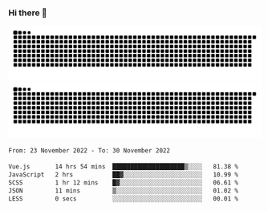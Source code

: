 ### Hi there 👋

![GitHub Snake Light](https://raw.githubusercontent.com/jichangee/jichangee/output/github-snake.svg#gh-light-mode-only)
![GitHub Snake dark](https://raw.githubusercontent.com/jichangee/jichangee/output/github-snake-dark.svg#gh-dark-mode-only)

<!--START_SECTION:waka-->

```text
From: 23 November 2022 - To: 30 November 2022

Vue.js       14 hrs 54 mins  ████████████████████▒░░░░   81.38 %
JavaScript   2 hrs           ██▓░░░░░░░░░░░░░░░░░░░░░░   10.99 %
SCSS         1 hr 12 mins    █▓░░░░░░░░░░░░░░░░░░░░░░░   06.61 %
JSON         11 mins         ▒░░░░░░░░░░░░░░░░░░░░░░░░   01.02 %
LESS         0 secs          ░░░░░░░░░░░░░░░░░░░░░░░░░   00.01 %
```

<!--END_SECTION:waka-->

<!--
![GitHub Snake Light](github-snake.svg#gh-light-mode-only)
![GitHub Snake dark](github-snake-dark.svg#gh-dark-mode-only)
-->

<!--
**jichangee/jichangee** is a ✨ _special_ ✨ repository because its `README.md` (this file) appears on your GitHub profile.

Here are some ideas to get you started:

- 🔭 I’m currently working on ...
- 🌱 I’m currently learning ...
- 👯 I’m looking to collaborate on ...
- 🤔 I’m looking for help with ...
- 💬 Ask me about ...
- 📫 How to reach me: ...
- 😄 Pronouns: ...
- ⚡ Fun fact: ...
-->
